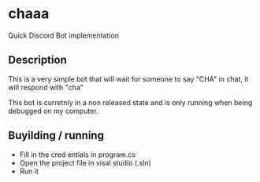 # chaaa
Quick Discord Bot implementation

## Description

This is a very simple bot that will wait for someone to say "CHA" in chat, it will respond with "cha"

This bot is curretnly in a non released state and is only running when being debugged on my computer. 

## Buyilding / running 
- Fill in the cred entials in program.cs
- Open the project file in visal studio (.sln)
- Run it
